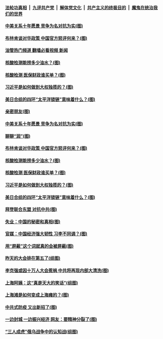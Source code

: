 ####  [法轮功真相](../../../../basic/blob/master/README.md?t=05310101) &nbsp;|&nbsp; [九评共产党](../../../../9ping.md/blob/master/README.md?t=05310101) &nbsp;|&nbsp; [解体党文化](../../../../jtdwh.md/blob/master/README.md?t=05310101)  &nbsp;|&nbsp; [共产主义的终极目的](../../../../gczydzjmd.md/blob/master/README.md?t=05310101) &nbsp;|&nbsp; [魔鬼在统治我们的世界](../../../../mgztzwmdsj.md/blob/master/README.md?t=05310101) 

#### [中美关系十年愿景 竞争为名对抗为实(图)](../pages/p4/1007807.md?t=05310101) 

#### [布林肯谈对华政策 中国官方怒评何来？(图)](../pages/p4/1007790.md?t=05310101) 

#### [油管热门频道 翻墙必看视频 新闻](http://45.76.130.85:81/youtube.html?05310101)

#### [核酸检测能捞多少油水？(图)](../pages/p4/1007726.md?t=05310101) 

#### [核酸检测 医保财政谁买单？(图)](../pages/p4/1007728.md?t=05310101) 

#### [习近平是如何做到大权独揽的？(图)](../pages/p4/1007722.md?t=05310101) 

#### [美日合组的四环“太平洋锁链”意味着什么？(图)](../pages/p4/1007717.md?t=05310101) 

#### [亲密朋友(图)](../pages/p4/1007808.md?t=05310101) 

#### [中美关系十年愿景 竞争为名对抗为实(图)](../pages/p4/1007807.md?t=05310101) 

#### [聊聊“润”(图)](../pages/p4/1007794.md?t=05310101) 

#### [布林肯谈对华政策 中国官方怒评何来？(图)](../pages/p4/1007790.md?t=05310101) 

#### [核酸检测能捞多少油水？(图)](../pages/p4/1007726.md?t=05310101) 

#### [核酸检测 医保财政谁买单？(图)](../pages/p4/1007728.md?t=05310101) 

#### [习近平是如何做到大权独揽的？(图)](../pages/p4/1007722.md?t=05310101) 

#### [美日合组的四环“太平洋锁链”意味着什么？(图)](../pages/p4/1007717.md?t=05310101) 


#### [拜登联合东盟 对抗中共(图)](../pages/p4/1007637.md?t=05310101) 

#### [失业：中国的秘密和真相(图)](../pages/p4/1007647.md?t=05310101) 

#### [官媒：中国经济强大韧性 习李不同调？(图)](../pages/p4/1007660.md?t=05310101) 

#### [用“屏蔽”这个词就真的会被屏蔽(图)](../pages/p4/1007656.md?t=05310101) 

#### [昨天的大会排在第五了(组图)](../pages/p4/1007651.md?t=05310101) 

#### [李克强或因十万人大会惹祸 中共将再现内部大清洗(图)](../pages/p4/1007650.md?t=05310101) 

#### [上海阿姨：这“真是天大的笑话”(组图)](../pages/p4/1007551.md?t=05310101) 

#### [上海滩是如何变成上海瘫的？(图)](../pages/p4/1007572.md?t=05310101) 

#### [中共式防疫 又出新招了(图)](../pages/p4/1007569.md?t=05310101) 

#### [一边封城 一边振兴经济 网友：要精神分裂了(图)](../pages/p4/1007554.md?t=05310101) 

#### [“三人成虎”俄乌战争中的认知战(组图)](../pages/p4/1006750.md?t=05310101) 

<img src='http://gfw-breaker.win/goodnews/indexes/p4.md' width='0px' height='0px'/>
